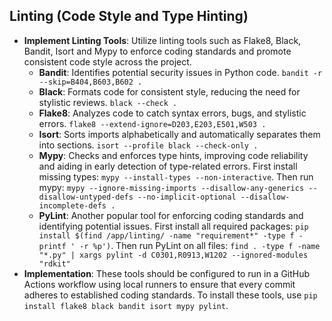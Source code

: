## Linting (Code Style and Type Hinting)
- **Implement Linting Tools**: Utilize linting tools such as Flake8, Black, Bandit, Isort and Mypy to enforce coding standards and promote consistent code style across the project.
  - **Bandit**: Identifies potential security issues in Python code. `bandit -r --skip=B404,B603,B602 .`
  - **Black**: Formats code for consistent style, reducing the need for stylistic reviews. `black --check .`
  - **Flake8**: Analyzes code to catch syntax errors, bugs, and stylistic errors. `flake8 --extend-ignore=D203,E203,E501,W503 .`
  - **Isort**: Sorts imports alphabetically and automatically separates them into sections. `isort --profile black --check-only .`
  - **Mypy**: Checks and enforces type hints, improving code reliability and aiding in early detection of type-related errors. First install missing types: `mypy --install-types --non-interactive`. Then run mypy: `mypy --ignore-missing-imports --disallow-any-generics --disallow-untyped-defs --no-implicit-optional --disallow-incomplete-defs .`
  - **PyLint**: Another popular tool for enforcing coding standards and identifying potential issues. First install all required packages: `pip install $(find /app/linting/ -name "requirement*" -type f -printf ' -r %p')`. Then run PyLint on all files: `find . -type f -name "*.py" | xargs pylint -d C0301,R0913,W1202 --ignored-modules "rdkit"`
- **Implementation**: These tools should be configured to run in a GitHub Actions workflow using local runners to ensure that every commit adheres to established coding standards. To install these tools, use `pip install flake8 black bandit isort mypy pylint`.

